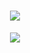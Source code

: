 <h1 align="center">
  <a href="https://git.io/typing-svg">
    <img src="https://readme-typing-svg.herokuapp.com/?lines=Hi+there!;I'm+Ollie...;Nice+to+meet+you!&width=1000&height=150&center=true&vcenter+true&size=50&color=FFFFFFFF&font=Press+Start+2P">
  </a>
</h1>
<p align="center">
  <img src="https://raw.githubusercontent.com/bornmay/bornmay/Update/svg/Bottom.svg" />
</p>
